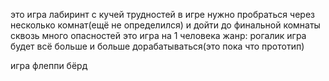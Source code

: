это игра лабиринт с кучей трудностей 
в игре нужно пробраться через несколько комнат(ещё не определился) и дойти до финальной комнаты сквозь много опасностей
это игра на 1 человека 
жанр: рогалик
игра будет всё больше и больше дорабатываться(это пока что прототип)







игра флеппи бёрд 
